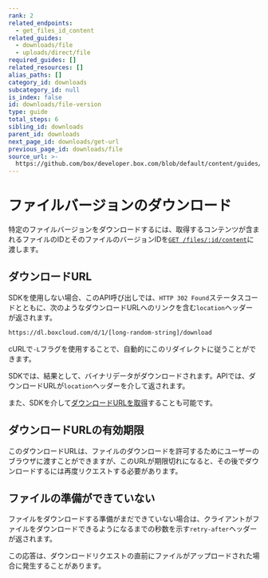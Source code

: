 ```yaml
---
rank: 2
related_endpoints:
  - get_files_id_content
related_guides:
  - downloads/file
  - uploads/direct/file
required_guides: []
related_resources: []
alias_paths: []
category_id: downloads
subcategory_id: null
is_index: false
id: downloads/file-version
type: guide
total_steps: 6
sibling_id: downloads
parent_id: downloads
next_page_id: downloads/get-url
previous_page_id: downloads/file
source_url: >-
  https://github.com/box/developer.box.com/blob/default/content/guides/downloads/file-version.md
---
```

# ファイルバージョンのダウンロード

特定のファイルバージョンをダウンロードするには、取得するコンテンツが含まれるファイルのIDとそのファイルのバージョンIDを[`GET /files/:id/content`][api]に渡します。

<Samples id="get_files_id_content" variant="for_version">

</Samples>

## ダウンロードURL

SDKを使用しない場合、このAPI呼び出しでは、`HTTP 302 Found`ステータスコードとともに、次のようなダウンロードURLへのリンクを含む`location`ヘッダーが返されます。

```sh
https://dl.boxcloud.com/d/1/[long-random-string]/download
```

cURLで`-L`フラグを使用することで、自動的にこのリダイレクトに従うことができます。

<Message>

SDKでは、結果として、バイナリデータがダウンロードされます。APIでは、ダウンロードURLが`location`ヘッダーを介して返されます。

また、SDKを介して[ダウンロードURLを取得][downloadurl]することも可能です。

</Message>

## ダウンロードURLの有効期限

このダウンロードURLは、ファイルのダウンロードを許可するためにユーザーのブラウザに渡すことができますが、このURLが期限切れになると、その後でダウンロードするには再度リクエストする必要があります。

## ファイルの準備ができていない

ファイルをダウンロードする準備がまだできていない場合は、クライアントがファイルをダウンロードできるようになるまでの秒数を示す`retry-after`ヘッダーが返されます。

この応答は、ダウンロードリクエストの直前にファイルがアップロードされた場合に発生することがあります。

[api]: e://get_files_id_content

[downloadurl]: g://downloads/get-url
